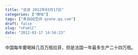 ```yaml
---
title: "说说 2012年03月17日"
categories: ["嘀咕"]
tags: ["来自QQ空间 qzone.qq.com"]
draft: false
slug: "nFomlC"
date: "2012-03-17 14:56:23"
---
```


中国每年要喝掉几百万瓶拉菲，但是法国一年最多生产二十四万瓶。
